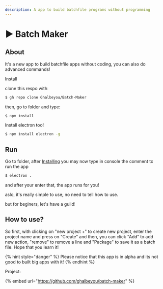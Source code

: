 ```yaml
---
description: A app to build batchfile programs without programming
---
```


# ▶ Batch Maker



## About

It's a new app to build batchfile apps without coding, you can also do advanced commands!

Install

clone this respo with:

```bash
$ gh repo clone Ghalbeyou/Batch-Maker
```

then, go to folder and type:

```bash
$ npm install
```

Install electron too!

```bash
$ npm install electron -g
```

## Run

Go to folder, after [Installing](batch-maker.md#abouta) you may now type in console the comment to run the app

```bash
$ electron .
```

and after your enter that, the app runs for you!

aslo, it's really simple to use, no need to tell how to use.

but for beginers, let's have a guild!

## How to use?

So first, with clicking on "new project +" to create new project, enter the project name and press on "Create" and then, you can click "Add" to add new action, "remove" to remove a line and "Package" to save it as a batch file. Hope that you learn it!

{% hint style="danger" %}
Please notice that this app is in alpha and its not good to built big apps with it!
{% endhint %}

Project:

{% embed url="https://github.com/ghalbeyou/batch-maker" %}
